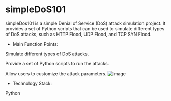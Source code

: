 
# simpleDoS101


simpleDos101 is a simple Denial of Service (DoS) attack simulation project. It provides a set of Python scripts that can be used to simulate different types of DoS attacks, such as HTTP Flood, UDP Flood, and TCP SYN Flood.

* Main Function Points:

Simulate different types of DoS attacks.

Provide a set of Python scripts to run the attacks.

Allow users to customize the attack parameters.
![image](https://github.com/user-attachments/assets/09d740cd-ec9e-46e6-a52d-08727e67ba71)


* Technology Stack:

Python
